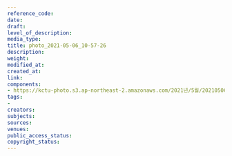 ```yaml
---
reference_code: 
date: 
draft: 
level_of_description: 
media_type: 
title: photo_2021-05-06_10-57-26
description: 
weight: 
modified_at: 
created_at: 
link: 
components:
- https://kctu-photo.s3.ap-northeast-2.amazonaws.com/2021년/5월/20210506_최저임금위원회+권순원+공익위원+사퇴촉구+기자회견/강원본부/photo_2021-05-06_10-57-26.jpg
tags:
- 
creators: 
subjects: 
sources: 
venues: 
public_access_status: 
copyright_status: 
---
```

